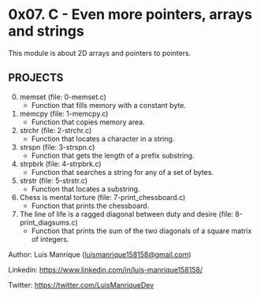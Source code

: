 # 0x07. C - Even more pointers, arrays and strings
This module is about 2D arrays and pointers to pointers.

## PROJECTS
0. memset (file: 0-memset.c)
	- Function that fills memory with a constant byte.
1. memcpy (file: 1-memcpy.c)
	- Function that copies memory area.
2. strchr (file: 2-strchr.c)
	- Function that locates a character in a string.
3. strspn (file: 3-strspn.c)
	- Function that gets the length of a prefix substring.
4. strpbrk (file: 4-strpbrk.c)
	- Function that searches a string for any of a set of bytes.
5. strstr (file: 5-strstr.c)
	- Function that locates a substring.
6. Chess is mental torture (file: 7-print_chessboard.c)
	- Function that prints the chessboard.
7. The line of life is a ragged diagonal between duty and desire (file: 8-print_diagsums.c)
	- Function that prints the sum of the two diagonals of a square matrix of integers.


Author: Luis Manrique (luismanrique158158@gmail.com)

Linkedin: https://www.linkedin.com/in/luis-manrique158158/

Twitter: https://twitter.com/LuisManriqueDev
